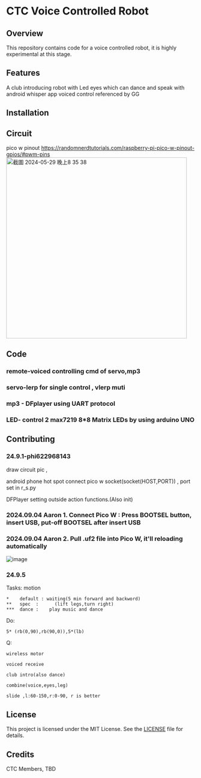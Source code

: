 # CTC Voice Controlled Robot

## Overview

This repository contains code for a voice controlled robot, it is highly experimental at this stage.

## Features
A club introducing robot with Led eyes which can dance and speak with android whisper app voiced control referenced by GG 
## Installation

## Circuit
pico w pinout   https://randomnerdtutorials.com/raspberry-pi-pico-w-pinout-gpios/#pwm-pins
<img width="481" alt="截圖 2024-05-29 晚上8 35 38" src="https://github.com/phi622968143/Arduino_Club/assets/40814498/84580d50-df1d-48cc-b646-913734259911">

## Code

### remote-voiced controlling cmd of servo,mp3 

### servo-lerp for single control , vlerp muti

### mp3 - DFplayer using UART protocol

### LED- control 2 max7219 8*8 Matrix LEDs by using arduino UNO 

## Contributing
### 24.9.1-phi622968143

  draw circuit pic , 
  
  android phone hot spot connect pico w socket(socket(HOST,PORT)) , port set in r_s.py
  
  DFPlayer setting outside action functions.(Also init)
  
### 2024.09.04 Aaron 1. Connect Pico W : Press BOOTSEL button, insert USB, put-off BOOTSEL after insert USB

### 2024.09.04 Aaron 2. Pull .uf2 file into Pico W, it'll reloading automatically
![image](https://github.com/user-attachments/assets/580ed21f-4091-4887-b5e6-5dc7f88acf41)

### 24.9.5
  Tasks:
	motion

	*    default : waiting(5 min forward and backword)
	**   spec  :      (lift legs,turn right)
	***  dance :    play music and dance
	
Do:

 	5* (rb(0,90),rb(90,0)),5*(lb)

Q:
	
 	wireless motor
	
 	voiced receive
	
 	club intro(also dance)
	
 	combine(voice,eyes,leg)
	
	slide ,l:60-150,r:0-90, r is better
 
## License

This project is licensed under the MIT License. See the [LICENSE](LICENSE) file for details.

## Credits

CTC Members, TBD



